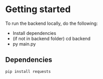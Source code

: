 # Getting started

To run the backend locally, do the following:

 - Install dependencies
 - (if not in backend folder) cd backend
 - py main.py

## Dependencies

`pip install requests`
